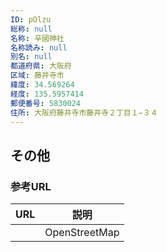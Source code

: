 ```yaml
---
ID: pOlzu
総称: null
名称: 辛國神社
名称読み: null
別名: null
都道府県: 大阪府
区域: 藤井寺市
緯度: 34.569264
経度: 135.5957414
郵便番号: 5830024
住所: 大阪府藤井寺市藤井寺２丁目１−３４
---
```


## その他

### 参考URL

| URL | 説明          |
| --- | ------------- |
|     | OpenStreetMap |
